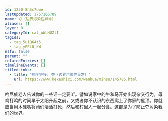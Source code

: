 ```yaml
---
id: 1250-8h5c7uwe
lastUpdated: 1757166789
name: 夺（边界污染性异常）
aliases: []
layer: 8
categoryId: cat_uWLHUZtI
tagIds:
  - tag_5uiQ64t5
  - tag_yEEL0_kW
nsfw: false
parent: ""
relatedEntries: []
timelineEvents: []
titledLinks:
  - title: "相关链接: 夺（边界污染性异常）"
    url: https://www.kekeshici.com/wenhua/minsu/145785.html
---
```


哈尼族老人告诫你的一些话一定要听。譬如说家中的牛和马开始出现杂交行为，母鸡打鸣的时间早于太阳升起之前，又或者你不认识的东西爬上了你家的屋顶。你就应当用木碓嘴将祂们活活打死，然后和村里人一起分食。这都是为了防止夺污染我们的世界。